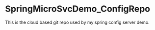 # SpringMicroSvcDemo_ConfigRepo

This is the cloud based git repo used by my spring config server demo.
